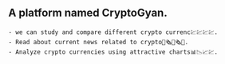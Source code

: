 ## A platform named CryptoGyan.
```
- we can study and compare different crypto currenc💹💹💹💹.
- Read about current news related to crypto📰🗞️📰🗞️📰.
- Analyze crypto currencies using attractive charts📊📉📈💹. 
```


